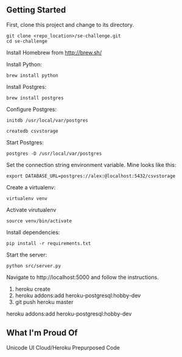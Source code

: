 ## Getting Started

First, clone this project and change to its directory.
```
git clone <repo_location>/se-challenge.git
cd se-challenge
```

Install Homebrew from http://brew.sh/

Install Python:
```
brew install python
```

Install Postgres:
```
brew install postgres
```

Configure Postgres:
```
initdb /usr/local/var/postgres

createdb csvstorage
```

Start Postgres:
```
postgres -D /usr/local/var/postgres
```

Set the connection string environment variable. Mine looks like this:
```
export DATABASE_URL=postgres://alex:@localhost:5432/csvstorage
```

Create a virtualenv:
```
virtualenv venv
```

Activate virutualenv
```
source venv/bin/activate
```

Install dependencies:
```
pip install -r requirements.txt
```

Start the server:
```
python src/server.py
```

Navigate to http://localhost:5000 and follow the instructions.


1. heroku create
1. heroku addons:add heroku-postgresql:hobby-dev
1. git push heroku master

heroku addons:add heroku-postgresql:hobby-dev

## What I'm Proud Of

Unicode
UI
Cloud/Heroku
Prepurposed Code